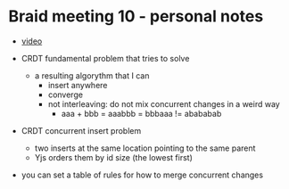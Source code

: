 # Braid meeting 10 - personal notes

- [video](https://braid.org/meeting-10)

- CRDT fundamental problem that tries to solve
  - a resulting algorythm that I can
    - insert anywhere
    - converge
    - not interleaving: do not mix concurrent changes in a weird way
      - aaa + bbb = aaabbb = bbbaaa != abababab
- CRDT concurrent insert problem
  - two inserts at the same location pointing to the same parent
  - Yjs orders them by id size (the lowest first)
- you can set a table of rules for how to merge concurrent changes